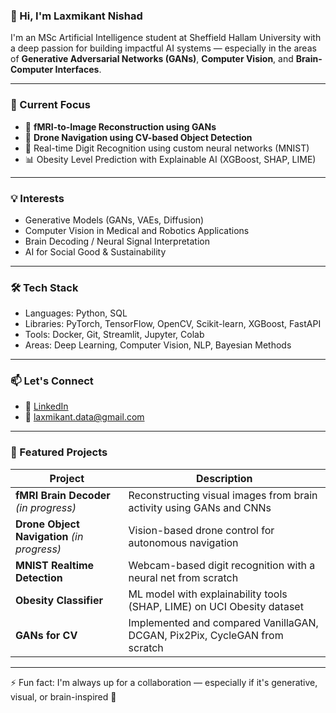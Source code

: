 ### 👋 Hi, I'm Laxmikant Nishad

I'm an MSc Artificial Intelligence student at Sheffield Hallam University with a deep passion for building impactful AI systems — especially in the areas of **Generative Adversarial Networks (GANs)**, **Computer Vision**, and **Brain-Computer Interfaces**.

---

### 🔬 Current Focus
- 🧠 **fMRI-to-Image Reconstruction using GANs**
- 🤖 **Drone Navigation using CV-based Object Detection**
- 🎯 Real-time Digit Recognition using custom neural networks (MNIST)
- 📊 Obesity Level Prediction with Explainable AI (XGBoost, SHAP, LIME)

---

### 💡 Interests
- Generative Models (GANs, VAEs, Diffusion)
- Computer Vision in Medical and Robotics Applications
- Brain Decoding / Neural Signal Interpretation
- AI for Social Good & Sustainability

---

### 🛠 Tech Stack
- Languages: Python, SQL
- Libraries: PyTorch, TensorFlow, OpenCV, Scikit-learn, XGBoost, FastAPI
- Tools: Docker, Git, Streamlit, Jupyter, Colab
- Areas: Deep Learning, Computer Vision, NLP, Bayesian Methods

---

### 📫 Let's Connect
- 🔗 [LinkedIn](https://www.linkedin.com/in/laxmikant-nishad/)
- 📧 laxmikant.data@gmail.com

---

### 📂 Featured Projects
| Project | Description |
|--------|-------------|
| **fMRI Brain Decoder** *(in progress)* | Reconstructing visual images from brain activity using GANs and CNNs |
| **Drone Object Navigation** *(in progress)* | Vision-based drone control for autonomous navigation |
| **MNIST Realtime Detection** | Webcam-based digit recognition with a neural net from scratch |
| **Obesity Classifier** | ML model with explainability tools (SHAP, LIME) on UCI Obesity dataset |
| **GANs for CV** | Implemented and compared VanillaGAN, DCGAN, Pix2Pix, CycleGAN from scratch |

---

⚡ Fun fact: I'm always up for a collaboration — especially if it's generative, visual, or brain-inspired 🧠
